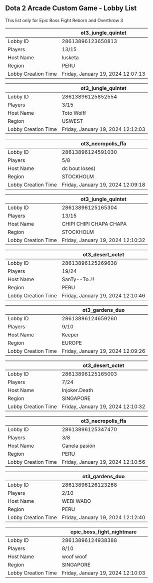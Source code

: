 ## Dota 2 Arcade Custom Game - Lobby List

This list only for Epic Boss Fight Reborn and Overthrow 3

|  | ot3_jungle_quintet |
| ------ | ------ |
| Lobby ID | 28613896123650813 |
| Players | 13/15 |
| Host Name | lusketa |
| Region | PERU |
| Lobby Creation Time | Friday, January 19, 2024 12:07:13 |


|  | ot3_jungle_quintet |
| ------ | ------ |
| Lobby ID | 28613896125852554 |
| Players | 3/15 |
| Host Name | Toto Wolff |
| Region | USWEST |
| Lobby Creation Time | Friday, January 19, 2024 12:12:03 |


|  | ot3_necropolis_ffa |
| ------ | ------ |
| Lobby ID | 28613896124591030 |
| Players | 5/8 |
| Host Name | dc bout loses) |
| Region | STOCKHOLM |
| Lobby Creation Time | Friday, January 19, 2024 12:09:18 |


|  | ot3_jungle_quintet |
| ------ | ------ |
| Lobby ID | 28613896125165304 |
| Players | 13/15 |
| Host Name | CHIPI CHIPI CHAPA CHAPA |
| Region | STOCKHOLM |
| Lobby Creation Time | Friday, January 19, 2024 12:10:32 |


|  | ot3_desert_octet |
| ------ | ------ |
| Lobby ID | 28613896125269638 |
| Players | 19/24 |
| Host Name | SanTy--To..!! |
| Region | PERU |
| Lobby Creation Time | Friday, January 19, 2024 12:10:46 |


|  | ot3_gardens_duo |
| ------ | ------ |
| Lobby ID | 28613896124659260 |
| Players | 9/10 |
| Host Name | Keeper |
| Region | EUROPE |
| Lobby Creation Time | Friday, January 19, 2024 12:09:26 |


|  | ot3_desert_octet |
| ------ | ------ |
| Lobby ID | 28613896125165003 |
| Players | 7/24 |
| Host Name | Injoker.Death |
| Region | SINGAPORE |
| Lobby Creation Time | Friday, January 19, 2024 12:10:32 |


|  | ot3_necropolis_ffa |
| ------ | ------ |
| Lobby ID | 28613896125347470 |
| Players | 3/8 |
| Host Name | Canela pasión |
| Region | PERU |
| Lobby Creation Time | Friday, January 19, 2024 12:10:56 |


|  | ot3_gardens_duo |
| ------ | ------ |
| Lobby ID | 28613896126123268 |
| Players | 2/10 |
| Host Name | WEBI WABO |
| Region | PERU |
| Lobby Creation Time | Friday, January 19, 2024 12:12:40 |


|  | epic_boss_fight_nightmare |
| ------ | ------ |
| Lobby ID | 28613896124938388 |
| Players | 8/10 |
| Host Name | woof woof |
| Region | SINGAPORE |
| Lobby Creation Time | Friday, January 19, 2024 12:10:03 |



